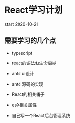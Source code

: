 # React学习计划

start 2020-10-21 

## 需要学习的几个点
- typescript
- react的语法和生命周期
- antd ui设计
- antd 源码的实现
- React的相关桶子

- esX相关属性

- 自己写一个React后台管理系统